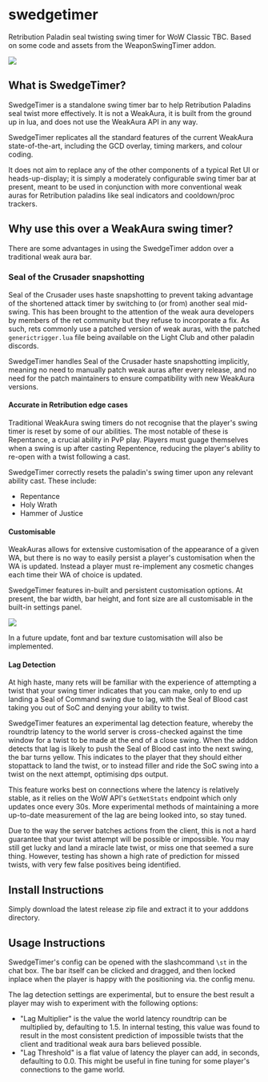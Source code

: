 # swedgetimer
Retribution Paladin seal twisting swing timer for WoW Classic TBC.
Based on some code and assets from the WeaponSwingTimer addon.

![](https://i.imgur.com/qvdZef9.png)

## What is SwedgeTimer?

SwedgeTimer is a standalone swing timer bar to help Retribution Paladins seal twist more effectively.
It is not a WeakAura, it is built from the ground up in lua, and does not use the WeakAura API in any way.

SwedgeTimer replicates all the standard features of the current WeakAura state-of-the-art, including the GCD overlay, timing markers, and colour coding.

It does not aim to replace any of the other components of a typical Ret UI or heads-up-display; it is simply a moderately configurable swing timer bar at present, meant to be used in conjunction with more conventional weak auras for Retribution paladins like seal indicators and cooldown/proc trackers.

## Why use this over a WeakAura swing timer?

There are some advantages in using the SwedgeTimer addon over a traditional weak aura bar.

### Seal of the Crusader snapshotting

Seal of the Crusader uses haste snapshotting to prevent taking advantage of the shortened attack timer by switching to (or from) another seal mid-swing.
This has been brought to the attention of the weak aura developers by members of the ret community but they refuse to incorporate a fix.
As such, rets commonly use a patched version of weak auras, with the patched `generictrigger.lua` file being available on the Light Club and other paladin discords.

SwedgeTimer handles Seal of the Crusader haste snapshotting implicitly, meaning no need to manually patch weak auras after every release, and no need for the patch maintainers to ensure compatibility with new WeakAura versions.

#### Accurate in Retribution edge cases

Traditional WeakAura swing timers do not recognise that the player's swing timer is reset by some of our abilities.
The most notable of these is Repentance, a crucial ability in PvP play.
Players must guage themselves when a swing is up after casting Repentence, reducing the player's ability to re-open with a twist following a cast.

SwedgeTimer correctly resets the paladin's swing timer upon any relevant ability cast. These include:
- Repentance
- Holy Wrath
- Hammer of Justice

#### Customisable

WeakAuras allows for extensive customisation of the appearance of a given WA, but there is no way to easily persist a player's customisation when the WA is updated.
Instead a player must re-implement any cosmetic changes each time their WA of choice is updated.

SwedgeTimer features in-built and persistent customisation options.
At present, the bar width, bar height, and font size are all customisable in the built-in settings panel.

![](https://i.imgur.com/6LIzzDK.png)

In a future update, font and bar texture customisation will also be implemented.

#### Lag Detection

At high haste, many rets will be familiar with the experience of attempting a twist that your swing timer indicates that you can make, only to end up landing a Seal of Command swing due to lag, with the Seal of Blood cast taking you out of SoC and denying your ability to twist.

SwedgeTimer features an experimental lag detection feature, whereby the roundtrip latency to the world server is cross-checked against the time window for a twist to be made at the end of a close swing.
When the addon detects that lag is likely to push the Seal of Blood cast into the next swing, the bar turns yellow.
This indicates to the player that they should either stopattack to land the twist, or to instead filler and ride the SoC swing into a twist on the next attempt, optimising dps output.

This feature works best on connections where the latency is relatively stable, as it relies on the WoW API's `GetNetStats` endpoint which only updates once every 30s.
More experimental methods of maintaining a more up-to-date measurement of the lag are being looked into, so stay tuned.

Due to the way the server batches actions from the client, this is not a hard guarantee that your twist attempt will be possible or impossible.
You may still get lucky and land a miracle late twist, or miss one that seemed a sure thing.
However, testing has shown a high rate of prediction for missed twists, with very few false positives being identified.

## Install Instructions

Simply download the latest release zip file and extract it to your adddons directory.

## Usage Instructions

SwedgeTimer's config can be opened with the slashcommand `\st` in the chat box.
The bar itself can be clicked and dragged, and then locked inplace when the player is happy with the positioning via. the config menu.

The lag detection settings are experimental, but to ensure the best result a player may wish to experiment with the following options:
- "Lag Multiplier" is the value the world latency roundtrip can be multiplied by, defaulting to 1.5. In internal testing, this value was found to result in the most consistent prediction of impossible twists that the client and traditional weak aura bars believed possible.
- "Lag Threshold" is a flat value of latency the player can add, in seconds, defaulting to 0.0. This might be useful in fine tuning for some player's connections to the game world.

